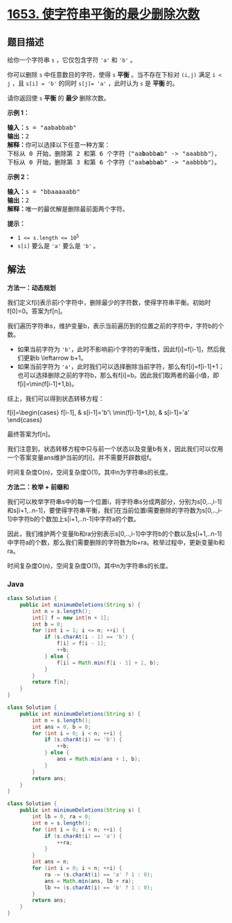 # [1653. 使字符串平衡的最少删除次数](https://leetcode.cn/problems/minimum-deletions-to-make-string-balanced)

## 题目描述

<p>给你一个字符串&nbsp;<code>s</code>&nbsp;，它仅包含字符&nbsp;<code>'a'</code> 和&nbsp;<code>'b'</code>​​​​ 。</p>

<p>你可以删除&nbsp;<code>s</code>&nbsp;中任意数目的字符，使得&nbsp;<code>s</code> <strong>平衡</strong>&nbsp;。当不存在下标对&nbsp;<code>(i,j)</code>&nbsp;满足&nbsp;<code>i &lt; j</code> ，且&nbsp;<code>s[i] = 'b'</code> 的同时&nbsp;<code>s[j]= 'a'</code> ，此时认为 <code>s</code> 是 <strong>平衡 </strong>的。</p>

<p>请你返回使 <code>s</code>&nbsp;<strong>平衡</strong>&nbsp;的 <strong>最少</strong>&nbsp;删除次数。</p>

<p><strong>示例 1：</strong></p>

<pre>
<b>输入：</b>s = "aababbab"
<b>输出：</b>2
<b>解释：</b>你可以选择以下任意一种方案：
下标从 0 开始，删除第 2 和第 6 个字符（"aa<strong>b</strong>abb<strong>a</strong>b" -&gt; "aaabbb"），
下标从 0 开始，删除第 3 和第 6 个字符（"aab<strong>a</strong>bb<strong>a</strong>b" -&gt; "aabbbb"）。
</pre>

<p><strong>示例 2：</strong></p>

<pre>
<b>输入：</b>s = "bbaaaaabb"
<b>输出：</b>2
<b>解释：</b>唯一的最优解是删除最前面两个字符。
</pre>

<p><strong>提示：</strong></p>

<ul>
	<li><code>1 &lt;= s.length &lt;= 10<sup>5</sup></code></li>
	<li><code>s[i]</code>&nbsp;要么是&nbsp;<code>'a'</code> 要么是&nbsp;<code>'b'</code>​<strong>&nbsp;</strong>。​</li>
</ul>

## 解法

**方法一：动态规划**

我们定义f[i]表示前i个字符中，删除最少的字符数，使得字符串平衡。初始时f[0]=0。答案为f[n]。

我们遍历字符串s，维护变量b，表示当前遍历到的位置之前的字符中，字符b的个数。

-   如果当前字符为 `'b'`，此时不影响前i个字符的平衡性，因此f[i]=f[i-1]，然后我们更新b \leftarrow b+1。
-   如果当前字符为 `'a'`，此时我们可以选择删除当前字符，那么有f[i]=f[i-1]+1；也可以选择删除之前的字符b，那么有f[i]=b。因此我们取两者的最小值，即f[i]=\min(f[i-1]+1,b)。

综上，我们可以得到状态转移方程：


f[i]=\begin{cases}
f[i-1], & s[i-1]='b'\\
\min(f[i-1]+1,b), & s[i-1]='a'
\end{cases}


最终答案为f[n]。

我们注意到，状态转移方程中只与前一个状态以及变量b有关，因此我们可以仅用一个答案变量ans维护当前的f[i]，并不需要开辟数组f。

时间复杂度O(n)，空间复杂度O(1)。其中n为字符串s的长度。

**方法二：枚举 + 前缀和**

我们可以枚举字符串s中的每一个位置i，将字符串s分成两部分，分别为s[0,..,i-1]和s[i+1,..n-1]，要使得字符串平衡，我们在当前位置i需要删除的字符数为s[0,..,i-1]中字符b的个数加上s[i+1,..n-1]中字符a的个数。

因此，我们维护两个变量lb和ra分别表示s[0,..,i-1]中字符b的个数以及s[i+1,..n-1]中字符a的个数，那么我们需要删除的字符数为lb+ra。枚举过程中，更新变量lb和ra。

时间复杂度O(n)，空间复杂度O(1)。其中n为字符串s的长度。

### **Java**

```java
class Solution {
    public int minimumDeletions(String s) {
        int n = s.length();
        int[] f = new int[n + 1];
        int b = 0;
        for (int i = 1; i <= n; ++i) {
            if (s.charAt(i - 1) == 'b') {
                f[i] = f[i - 1];
                ++b;
            } else {
                f[i] = Math.min(f[i - 1] + 1, b);
            }
        }
        return f[n];
    }
}
```

```java
class Solution {
    public int minimumDeletions(String s) {
        int n = s.length();
        int ans = 0, b = 0;
        for (int i = 0; i < n; ++i) {
            if (s.charAt(i) == 'b') {
                ++b;
            } else {
                ans = Math.min(ans + 1, b);
            }
        }
        return ans;
    }
}
```

```java
class Solution {
    public int minimumDeletions(String s) {
        int lb = 0, ra = 0;
        int n = s.length();
        for (int i = 0; i < n; ++i) {
            if (s.charAt(i) == 'a') {
                ++ra;
            }
        }
        int ans = n;
        for (int i = 0; i < n; ++i) {
            ra -= (s.charAt(i) == 'a' ? 1 : 0);
            ans = Math.min(ans, lb + ra);
            lb += (s.charAt(i) == 'b' ? 1 : 0);
        }
        return ans;
    }
}
```
